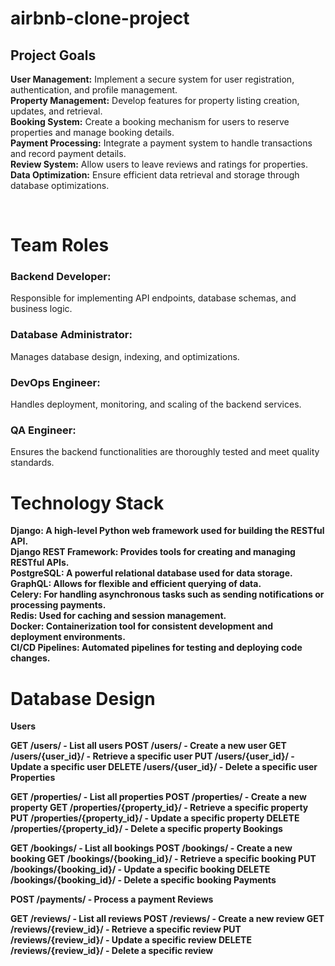 # airbnb-clone-project

## Project Goals <br>
<b>User Management:</b> Implement a secure system for user registration, authentication, and profile management.<br>
<b>Property Management:</b> Develop features for property listing creation, updates, and retrieval.<br>
<b>Booking System:</b> Create a booking mechanism for users to reserve properties and manage booking details.<br>
<b>Payment Processing:</b> Integrate a payment system to handle transactions and record payment details.<br>
<b>Review System:</b> Allow users to leave reviews and ratings for properties.<br>
<b>Data Optimization:</b> Ensure efficient data retrieval and storage through database optimizations.<br>

<br>

# Team Roles <br> 
### Backend Developer: <br>
Responsible for implementing API endpoints, database schemas, and business logic. <br>
### Database Administrator: <br>
Manages database design, indexing, and optimizations.<br>
### DevOps Engineer: <br>
Handles deployment, monitoring, and scaling of the backend services.<br>
### QA Engineer: <br>
Ensures the backend functionalities are thoroughly tested and meet quality standards.<br>

# Technology Stack <br>
<b>Django:<b/> A high-level Python web framework used for building the RESTful API.<br>
<b>Django REST Framework:<b/> Provides tools for creating and managing RESTful APIs.<br>
<b>PostgreSQL:<b/> A powerful relational database used for data storage.<br>
<b>GraphQL:<b/> Allows for flexible and efficient querying of data.<br>
<b>Celery:<b/> For handling asynchronous tasks such as sending notifications or processing payments.<br>
<b>Redis:<b/> Used for caching and session management.<br>
<b>Docker:<b/> Containerization tool for consistent development and deployment environments.<br>
<b>CI/CD Pipelines:<b/> Automated pipelines for testing and deploying code changes.<br>

# Database Design <br>
<b>Users</b> <br>

GET /users/ - List all users
POST /users/ - Create a new user
GET /users/{user_id}/ - Retrieve a specific user
PUT /users/{user_id}/ - Update a specific user
DELETE /users/{user_id}/ - Delete a specific user
<b>Properties </b> <br>

GET /properties/ - List all properties
POST /properties/ - Create a new property
GET /properties/{property_id}/ - Retrieve a specific property
PUT /properties/{property_id}/ - Update a specific property
DELETE /properties/{property_id}/ - Delete a specific property
<b>Bookings </b> <br>

GET /bookings/ - List all bookings
POST /bookings/ - Create a new booking
GET /bookings/{booking_id}/ - Retrieve a specific booking
PUT /bookings/{booking_id}/ - Update a specific booking
DELETE /bookings/{booking_id}/ - Delete a specific booking
<b>Payments </b> <br>

POST /payments/ - Process a payment
<b>Reviews </b> <br>

GET /reviews/ - List all reviews
POST /reviews/ - Create a new review
GET /reviews/{review_id}/ - Retrieve a specific review
PUT /reviews/{review_id}/ - Update a specific review
DELETE /reviews/{review_id}/ - Delete a specific review

